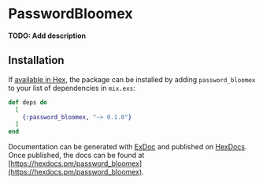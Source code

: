# PasswordBloomex

**TODO: Add description**

## Installation

If [available in Hex](https://hex.pm/docs/publish), the package can be installed
by adding `password_bloomex` to your list of dependencies in `mix.exs`:

```elixir
def deps do
  [
    {:password_bloomex, "~> 0.1.0"}
  ]
end
```

Documentation can be generated with [ExDoc](https://github.com/elixir-lang/ex_doc)
and published on [HexDocs](https://hexdocs.pm). Once published, the docs can
be found at [https://hexdocs.pm/password_bloomex](https://hexdocs.pm/password_bloomex).


